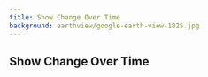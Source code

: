```yaml
---
title: Show Change Over Time
background: earthview/google-earth-view-1825.jpg
---
```

## Show Change Over Time
